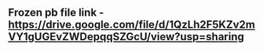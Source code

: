 
## Frozen pb file link - https://drive.google.com/file/d/1QzLh2F5KZv2mVY1gUGEvZWDepqqSZGcU/view?usp=sharing
